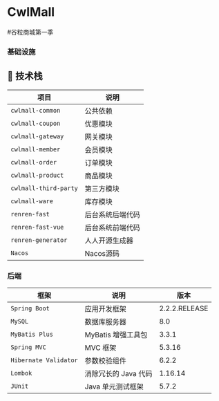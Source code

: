 # CwlMall


#谷粒商城第一季



### 基础设施

## 🐨 技术栈

| 项目                    | 说明       |
|-----------------------|----------|
| `cwlmall-common`  | 公共依赖     |
| `cwlmall-coupon`     | 优惠模块     |
| `cwlmall-gateway`        | 网关模块     |
| `cwlmall-member`      | 会员模块     |
| `cwlmall-order`       | 订单模块     |
| `cwlmall-product` | 商品模块     |
| `cwlmall-third-party`  | 第三方模块    |
| `cwlmall-ware`   | 库存模块     |
| `renren-fast`    | 后台系统后端代码 |
| `renren-fast-vue`    | 后台系统前端代码 |
| `renren-generator`    | 人人开源生成器  |
| `Nacos`    | Nacos源码  |

### 后端


| 框架                 | 说明               | 版本       | 
|--------------------|------------------|----------|
| `Spring Boot  `    | 应用开发框架           | 2.2.2.RELEASE | 
| `MySQL`           | 数据库服务器           | 8.0      | 
| `MyBatis Plus`       | MyBatis 增强工具包    | 3.3.1    | 
| `Spring MVC`         | MVC 框架           | 5.3.16   | 
| `Hibernate Validator` | 参数校验组件           | 6.2.2    | 
| `Lombok`             | 消除冗长的 Java 代码    | 1.16.14  | 
| `JUnit`              | Java 单元测试框架      | 5.7.2    | 

